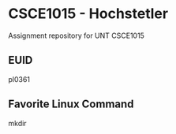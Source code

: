 # CSCE1015 - Hochstetler
Assignment repository for UNT CSCE1015
## EUID
pl0361
## Favorite Linux Command
mkdir
